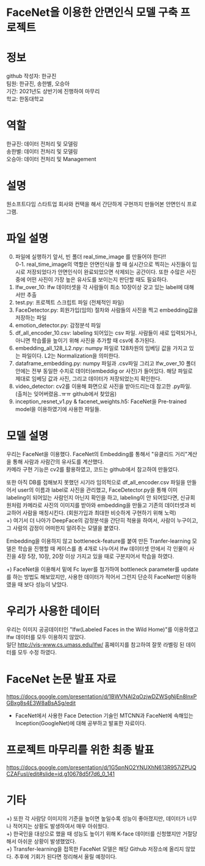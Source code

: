# FaceNet을 이용한 안면인식 모델 구축 프로젝트
# 정보
github 작성자: 한규진   
팀원: 한규진, 송한별, 오승아    
기간: 2021년도 상반기에 진행하여 마무리  
학교: 한동대학교  


# 역할
한규진: 데이터 전처리 및 모델링  
송한별: 데이터 전처리 및 모델링  
오승아: 데이터 전처리 및 Management  


# 설명
원소프트다임 스타트업 회사와 컨택을 해서 간단하게 구현까지 만들어본 안면인식 프로그램.


# 파일 설명
0. 파일에 실행하기 앞서, 빈 폴더 real_time_image 를 만들어야 한다!!  
0-1. real_time_image의 역할은 안면인식을 할 때 실시간으로 찍히는 사진들이 임시로 저장되었다가 안면인식이 완료되었으면 삭제되는 공간이다. 또한 수많은 사진 중에 어떤 사진이 가장 높은 유사도를 보이는지 판단할 때도 필요하다.  
1. lfw_over_10: lfw 데이터셋을 각 사람들이 최소 10장이상 갖고 있는 label에 대해서만 추출  
2. test.py: 프로젝트 스크립트 파일 (전체적인 파일)  
3. FaceDetector.py: 회원가입(임의) 절차와 사람들의 사진을 찍고 embedding값을 저장하는 파일  
4. emotion_detector.py: 감정분석 파일  
5. df_all_encoder_10.csv: labeling 되어있는 csv 파일. 사람들이 새로 입력되거나, 아니면 학습률을 높이기 위해 사진을 추가할 때 csv에 추가된다.  
6. embedding_all_128_L2.npy: numpy 파일로 128차원의 임베딩 값을 가지고 있는 파일이다. L2는 Normalization을 의미한다.  
7. dataframe_embedding.py: numpy 파일과 .csv파일 그리고 lfw_over_10 폴더 안에는 전부 동일한 수치로 데이터(embeddig or 사진)가 들어있다. 해당 파일로 제대로 임베딩 값과 사진, 그리고 데이터가 저장되었는지 확인한다.  
8. video_detector: cv2를 이용해 화면으로 사진을 받아드리는데 참고한 .py파일. (출처는 잊어버렸음..ㅠㅠ github에서 찾았음)  
9. inception_resnet_v1.py & facenet_weights.h5: FaceNet을 Pre-trained model을 이용하였기에 사용한 파일들.  




# 모델 설명
우리는 FaceNet을 이용했다. 
FaceNet의 Embedding를 통해서 "유클리드 거리"계산을 통해 사람과 사람간의 유사도를 계산했다.  
카메라 구현 기능은 cv2를 활용하였고, 코드는 github에서 참고하여 만들었다.  
  
또한 아직 DB를 접해보지 못했던 시기라 임의적으로 df_all_encoder.csv 파일을 만들어서 user의 이름과 label로 사진을 관리했고, FaceDetector.py을 통해 이미 labeling이 되어있는 사람인지 아닌지   확인을 하고, labeling이 안 되어있다면, 신규회원처럼 카메라로 사진의 이미지를 받아와 embedding을 만들고 기존의 데이터셋과 비교하어 사람을 매칭시킨다. (회원가입과 최대한 비슷하게 구현하기 위해 노력)  
+) 여기서 더 나아가 DeepFace의 감정분석을 간단히 적용을 하여서, 사람이 누구이고, 그 사람의 감정이 어떠한지 알려주는 모델을 붙였다.  


Embedding을 이용하지 않고 bottleneck-feature를 붙여 만든 Tranfer-learning 모델은 학습을 진행할 때 케이스를 총 4개로 나누어서 lfw 데이터셋 안에서 각 인물이 사진을 4장 5장, 10장, 20장 이상 가지고 있을 때로 구분지어서 학습을 하였다.



+) FaceNet을 이용해서 밑에 Fc layer를 첨가하여 bottleneck parameter를 update를 하는 방법도 해보았지만, 사용한 데이터가 적어서 그런지 단순히 FaceNet만 이용하였을 때 보다 성능이 낮았다.  


# 우리가 사용한 데이터
우리는 이미지 공공데이터인 "lfw(Labeled Faces in the Wild Home)"를 이용하였고 lfw 데이터를 모두 이용하지 않았다.  
일단 http://vis-www.cs.umass.edu/lfw/ 홈페이지를 참고하여 잘못 라벨링 된 데이터를 모두 수정 하였다.  



# FaceNet 논문 발표 자료
https://docs.google.com/presentation/d/1BWVNAI2qOzjwDZWSgNjEn8lnxPGBxg8s4E3W8aBsASg/edit   
- FaceNet에서 사용한 Face Detection 기술인 MTCNN과 FaceNet에 속해있는 Inception(GoogleNet)에 대해 공부하고 발표한 자료이다.



# 프로젝트 마무리를 위한 최종 발표
https://docs.google.com/presentation/d/1G5pnNO2YNUXhN613R957iZPUQCZAFusI/edit#slide=id.g10678d5f7d6_0_141   



# 기타
+) 또한 각 사람당 이미지의 기준을 높이면 높일수록 성능이 좋아졌지만, 데이터가 너무나 적어지는 상황도 발생하여서 매우 아쉬웠다.    
+) 한국인을 대상으로 했을 때 성능도 높이기 위해 K-face 데이터를 신청했지만 거절당해서 아쉬운 상황이 발생했었다.   
+) Transfer-learning을 접목한 FaceNet 모델은 해당 Github 저장소에 올리지 않았다. 추후에 기회가 된다면 정리해서 올릴 예정이다.  



